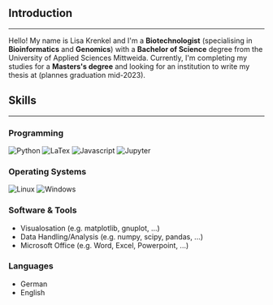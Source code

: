 ## Introduction
---

Hello! My name is Lisa Krenkel and I'm a **Biotechnologist** (specialising in **Bioinformatics** and **Genomics**) with a **Bachelor of Science** degree from the University of Applied Sciences Mittweida. Currently, I'm completing my studies for a **Masters's degree** and looking for an institution to write my thesis at (plannes graduation mid-2023).

## Skills
---

### Programming

![Python](https://img.shields.io/badge/Python-3776AB?style=for-the-badge&logo=python&logoColor=white)
![LaTex](https://img.shields.io/badge/LaTex-008080?style=for-the-badge&logo=LaTex&logoColor=white)
![Javascript](https://img.shields.io/badge/javascript-yellowgreen?style=for-the-badge&logo=Javascript&logoColor=white)
![Jupyter](https://img.shields.io/badge/Jupyter-F37626?style=for-the-badge&logo=Jupyter&logoColor=white)

### Operating Systems

![Linux](https://img.shields.io/badge/Archlinux-1793D1?style=for-the-badge&logo=Archlinux&logoColor=white)
![Windows](https://img.shields.io/badge/Windows-0078D6?style=for-the-badge&logo=Windows&logoColor=white)

### Software & Tools

- Visualosation (e.g. matplotlib, gnuplot, ...)
- Data Handling/Analysis (e.g. numpy, scipy, pandas, ...)
- Microsoft Office (e.g. Word, Excel, Powerpoint, ...)

### Languages

- German
- English
